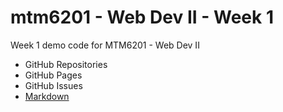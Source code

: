 # mtm6201 - Web Dev II - Week 1
Week 1 demo code for MTM6201 - Web Dev II

- GitHub Repositories
- GitHub Pages
- GitHub Issues
- [Markdown](https://www.markdownguide.org/cheat-sheet)
